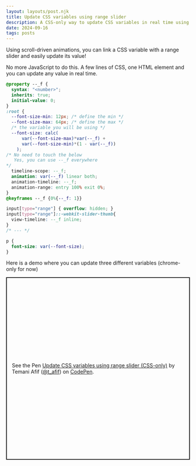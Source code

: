 ```yaml
---
layout: layouts/post.njk
title: Update CSS variables using range slider
description: A CSS-only way to update CSS variables in real time using range slider
date: 2024-09-16
tags: posts
---
```


Using scroll-driven animations, you can link a CSS variable with a range slider and easily update its value!

No more JavaScript to do this. A few lines of CSS, one HTML element and you can update any value in real time.


```css
@property --_f {
  syntax: "<number>";
  inherits: true;
  initial-value: 0; 
}
:root {
  --font-size-min: 12px; /* define the min */
  --font-size-max: 64px; /* define the max */
  /* the variable you will be using */
  --font-size: calc(
      var(--font-size-max)*var(--_f) +
      var(--font-size-min)*(1 - var(--_f))
    );
/* No need to touch the below
   Yes, you can use --_f everywhere
*/
  timeline-scope: --_f;
  animation: var(--_f) linear both;
  animation-timeline: --_f;
  animation-range: entry 100% exit 0%;
}
@keyframes --_f {0%{--_f: 1}}

input[type="range"] { overflow: hidden; }
input[type="range"]::-webkit-slider-thumb{ 
  view-timeline: --_f inline;
}
/* --- */

p {
  font-size: var(--font-size);
}
```
Here is a demo where you can update three different variables (chrome-only for now)

<p class="codepen" data-height="500" data-default-tab="result" data-slug-hash="GRbawQm" data-pen-title="Update CSS variables using range slider (CSS-only)" data-preview="true" data-user="t_afif" style="height: 500px; box-sizing: border-box; display: flex; align-items: center; justify-content: center; border: 2px solid; margin: 1em 0; padding: 1em;">
  <span>See the Pen <a href="https://codepen.io/t_afif/pen/GRbawQm">
  Update CSS variables using range slider (CSS-only)</a> by Temani Afif (<a href="https://codepen.io/t_afif">@t_afif</a>)
  on <a href="https://codepen.io">CodePen</a>.</span>
</p>
<script async src="https://cpwebassets.codepen.io/assets/embed/ei.js"></script>
